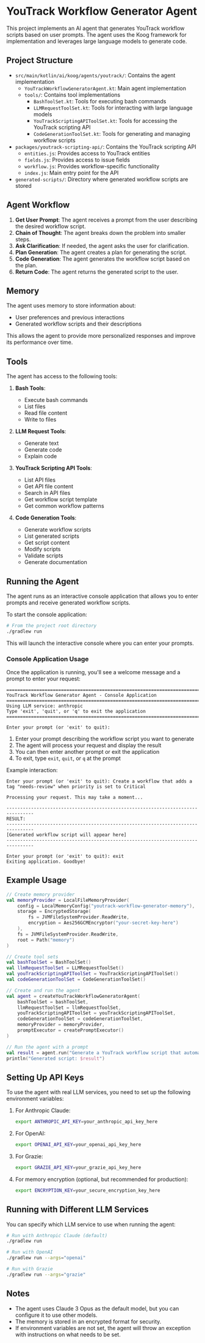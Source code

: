 # YouTrack Workflow Generator Agent

This project implements an AI agent that generates YouTrack workflow scripts based on user prompts. The agent uses the Koog framework for implementation and leverages large language models to generate code.

## Project Structure

- `src/main/kotlin/ai/koog/agents/youtrack/`: Contains the agent implementation
  - `YouTrackWorkflowGeneratorAgent.kt`: Main agent implementation
  - `tools/`: Contains tool implementations
    - `BashToolSet.kt`: Tools for executing bash commands
    - `LLMRequestToolSet.kt`: Tools for interacting with large language models
    - `YouTrackScriptingAPIToolSet.kt`: Tools for accessing the YouTrack scripting API
    - `CodeGenerationToolSet.kt`: Tools for generating and managing workflow scripts
- `packages/youtrack-scripting-api/`: Contains the YouTrack scripting API
  - `entities.js`: Provides access to YouTrack entities
  - `fields.js`: Provides access to issue fields
  - `workflow.js`: Provides workflow-specific functionality
  - `index.js`: Main entry point for the API
- `generated-scripts/`: Directory where generated workflow scripts are stored

## Agent Workflow

1. **Get User Prompt**: The agent receives a prompt from the user describing the desired workflow script.
2. **Chain of Thought**: The agent breaks down the problem into smaller steps.
3. **Ask Clarification**: If needed, the agent asks the user for clarification.
4. **Plan Generation**: The agent creates a plan for generating the script.
5. **Code Generation**: The agent generates the workflow script based on the plan.
6. **Return Code**: The agent returns the generated script to the user.

## Memory

The agent uses memory to store information about:
- User preferences and previous interactions
- Generated workflow scripts and their descriptions

This allows the agent to provide more personalized responses and improve its performance over time.

## Tools

The agent has access to the following tools:

1. **Bash Tools**:
   - Execute bash commands
   - List files
   - Read file content
   - Write to files

2. **LLM Request Tools**:
   - Generate text
   - Generate code
   - Explain code

3. **YouTrack Scripting API Tools**:
   - List API files
   - Get API file content
   - Search in API files
   - Get workflow script template
   - Get common workflow patterns

4. **Code Generation Tools**:
   - Generate workflow scripts
   - List generated scripts
   - Get script content
   - Modify scripts
   - Validate scripts
   - Generate documentation

## Running the Agent

The agent runs as an interactive console application that allows you to enter prompts and receive generated workflow scripts.

To start the console application:

```bash
# From the project root directory
./gradlew run
```

This will launch the interactive console where you can enter your prompts.

### Console Application Usage

Once the application is running, you'll see a welcome message and a prompt to enter your request:

```
================================================================================
YouTrack Workflow Generator Agent - Console Application
================================================================================
Using LLM service: anthropic
Type 'exit', 'quit', or 'q' to exit the application
================================================================================

Enter your prompt (or 'exit' to quit): 
```

1. Enter your prompt describing the workflow script you want to generate
2. The agent will process your request and display the result
3. You can then enter another prompt or exit the application
4. To exit, type `exit`, `quit`, or `q` at the prompt

Example interaction:

```
Enter your prompt (or 'exit' to quit): Create a workflow that adds a tag "needs-review" when priority is set to Critical

Processing your request. This may take a moment...

--------------------------------------------------------------------------------
RESULT:
--------------------------------------------------------------------------------
[Generated workflow script will appear here]
--------------------------------------------------------------------------------

Enter your prompt (or 'exit' to quit): exit
Exiting application. Goodbye!
```

## Example Usage

```kotlin
// Create memory provider
val memoryProvider = LocalFileMemoryProvider(
    config = LocalMemoryConfig("youtrack-workflow-generator-memory"),
    storage = EncryptedStorage(
        fs = JVMFileSystemProvider.ReadWrite,
        encryption = Aes256GCMEncryptor("your-secret-key-here")
    ),
    fs = JVMFileSystemProvider.ReadWrite,
    root = Path("memory")
)

// Create tool sets
val bashToolSet = BashToolSet()
val llmRequestToolSet = LLMRequestToolSet()
val youTrackScriptingAPIToolSet = YouTrackScriptingAPIToolSet()
val codeGenerationToolSet = CodeGenerationToolSet()

// Create and run the agent
val agent = createYouTrackWorkflowGeneratorAgent(
    bashToolSet = bashToolSet,
    llmRequestToolSet = llmRequestToolSet,
    youTrackScriptingAPIToolSet = youTrackScriptingAPIToolSet,
    codeGenerationToolSet = codeGenerationToolSet,
    memoryProvider = memoryProvider,
    promptExecutor = createPromptExecutor()
)

// Run the agent with a prompt
val result = agent.run("Generate a YouTrack workflow script that automatically sets the due date to 7 days from now when an issue is created.")
println("Generated script: $result")
```

## Setting Up API Keys

To use the agent with real LLM services, you need to set up the following environment variables:

1. For Anthropic Claude:
   ```bash
   export ANTHROPIC_API_KEY=your_anthropic_api_key_here
   ```

2. For OpenAI:
   ```bash
   export OPENAI_API_KEY=your_openai_api_key_here
   ```

3. For Grazie:
   ```bash
   export GRAZIE_API_KEY=your_grazie_api_key_here
   ```

4. For memory encryption (optional, but recommended for production):
   ```bash
   export ENCRYPTION_KEY=your_secure_encryption_key_here
   ```

## Running with Different LLM Services

You can specify which LLM service to use when running the agent:

```bash
# Run with Anthropic Claude (default)
./gradlew run

# Run with OpenAI
./gradlew run --args="openai"

# Run with Grazie
./gradlew run --args="grazie"
```

## Notes

- The agent uses Claude 3 Opus as the default model, but you can configure it to use other models.
- The memory is stored in an encrypted format for security.
- If environment variables are not set, the agent will throw an exception with instructions on what needs to be set.
